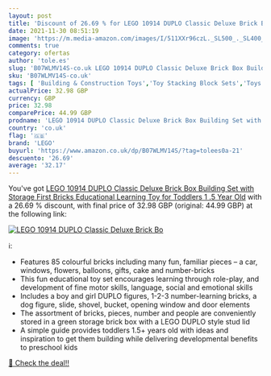 ```yaml
---
layout: post
title: 'Discount of 26.69 % for LEGO 10914 DUPLO Classic Deluxe Brick Bo'
date: 2021-11-30 08:51:19
image: 'https://m.media-amazon.com/images/I/511XXr96czL._SL500_._SL400_.jpg'
comments: true
category: ofertas
author: 'tole.es'
slug: 'B07WLMV14S-co.uk LEGO 10914 DUPLO Classic Deluxe Brick Box Building Set...'
sku: 'B07WLMV14S-co.uk'
tags: [ 'Building & Construction Toys','Toy Stacking Block Sets','Toys & Games','Toys Store','lego', ]
actualPrice: 32.98 GBP
currency: GBP
price: 32.98
comparePrice: 44.99 GBP
prodname: 'LEGO 10914 DUPLO Classic Deluxe Brick Box Building Set with Storage  First Bricks Educational Learning Toy for Toddlers 1 .5 Year Old'
country: 'co.uk'
flag: '🇬🇧'
brand: 'LEGO'
buyurl: 'https://www.amazon.co.uk/dp/B07WLMV14S/?tag=tolees0a-21'
descuento: '26.69'
average: '32.17'
---
```


You've got [LEGO 10914 DUPLO Classic Deluxe Brick Box Building Set with Storage  First Bricks Educational Learning Toy for Toddlers 1 .5 Year Old](https://www.amazon.co.uk/dp/B07WLMV14S/?tag=tolees0a-21) with a  26.69 % discount, with final price of 32.98 GBP (original: 44.99 GBP) at the following link:

[![LEGO 10914 DUPLO Classic Deluxe Brick Bo](https://m.media-amazon.com/images/I/511XXr96czL._SL500_._SL400_.jpg)](https://www.amazon.co.uk/dp/B07WLMV14S/?tag=tolees0a-21)

ℹ️:

- Features 85 colourful bricks including many fun, familiar pieces – a car, windows, flowers, balloons, gifts, cake and number-bricks
- This fun educational toy set encourages learning through role-play, and development of fine motor skills, language, social and emotional skills
- Includes a boy and girl DUPLO figures, 1-2-3 number-learning bricks, a dog figure, slide, shovel, bucket, opening window and door elements
- The assortment of bricks, pieces, number and people are conveniently stored in a green storage brick box with a LEGO DUPLO style stud lid
- A simple guide provides toddlers 1.5+ years old with ideas and inspiration to get them building while delivering developmental benefits to preschool kids

[🛒 Check the deal!!](https://www.amazon.co.uk/dp/B07WLMV14S/?tag=tolees0a-21)

